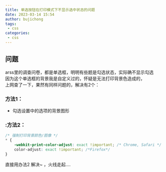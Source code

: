 ```yaml
---
title: 单选按钮在打印模式下不显示选中状态的问题
date: 2023-03-14 15:54
author: bujichong
tags:
 - css
categories:
 - css
---
```


## 问题
arss里的调查问卷，都是单选框，明明有些题是勾选状态，实际确不显示勾选  
因为这个单选框的背景我是自定义过的，怀疑是无法打印背景色造成的，  
上网查了一下，果然有同样问题的，解决有2个：

### 方法1：
- 勾选设置中的选项的背景图形

### :方法2：
```css
/* 强制打印背景颜色/图像 */
* {
	-webkit-print-color-adjust: exact !important; /* Chrome, Safari */
	color-adjust: exact !important; /*Firefox*/
}
```

直接用办法2 解决~ ，火线走起....